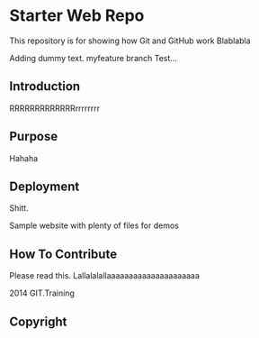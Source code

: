 # Starter Web Repo

This repository is for showing how Git and GitHub work
Blablabla

Adding dummy text.
myfeature branch Test...

## Introduction
RRRRRRRRRRRRRrrrrrrrr

## Purpose
Hahaha

## Deployment

Shitt.

Sample website with plenty of files for demos

## How To Contribute

Please read this.
Lallalalallaaaaaaaaaaaaaaaaaaaaa

2014 GIT.Training

## Copyright